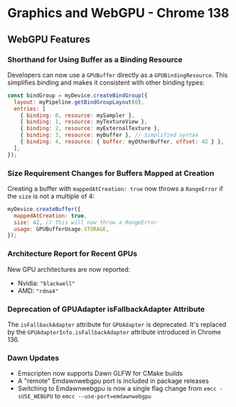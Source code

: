 # Graphics and WebGPU - Chrome 138

## WebGPU Features

### Shorthand for Using Buffer as a Binding Resource

Developers can now use a `GPUBuffer` directly as a `GPUBindingResource`. This simplifies binding and makes it consistent with other binding types:

```javascript
const bindGroup = myDevice.createBindGroup({
  layout: myPipeline.getBindGroupLayout(0),
  entries: [
    { binding: 0, resource: mySampler },
    { binding: 1, resource: myTextureView },
    { binding: 2, resource: myExternalTexture },
    { binding: 3, resource: myBuffer }, // Simplified syntax
    { binding: 4, resource: { buffer: myOtherBuffer, offset: 42 } },
  ],
});
```


### Size Requirement Changes for Buffers Mapped at Creation

Creating a buffer with `mappedAtCreation: true` now throws a `RangeError` if the `size` is not a multiple of 4:

```javascript
myDevice.createBuffer({
  mappedAtCreation: true,
  size: 42, // This will now throw a RangeError
  usage: GPUBufferUsage.STORAGE,
});
```


### Architecture Report for Recent GPUs

New GPU architectures are now reported:
- Nvidia: `"blackwell"`
- AMD: `"rdna4"`


### Deprecation of GPUAdapter isFallbackAdapter Attribute

The `isFallbackAdapter` attribute for `GPUAdapter` is deprecated. It's replaced by the `GPUAdapterInfo.isFallbackAdapter` attribute introduced in Chrome 136.


### Dawn Updates

- Emscripten now supports Dawn GLFW for CMake builds
- A "remote" Emdawnwebgpu port is included in package releases
- Switching to Emdawnwebgpu is now a single flag change from `emcc -sUSE_WEBGPU` to `emcc --use-port=emdawnwebgpu`

<!-- Deduplication: 5 → 5 features -->